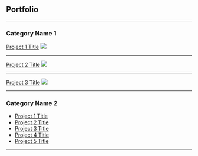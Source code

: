 ## Portfolio

---

### Category Name 1

[Project 1 Title](/sample_page)
<img src="images/dummy_thumbnail.jpg?raw=true"/>

---
[Project 2 Title](/sample_page2)
<img src="images/dummy_thumbnail.jpg?raw=true"/>

---
[Project 3 Title](/sample_page3)
<img src="images/dummy_thumbnail.jpg?raw=true"/>

---

### Category Name 2

- [Project 1 Title](http://example.com/)
- [Project 2 Title](http://example.com/)
- [Project 3 Title](http://example.com/)
- [Project 4 Title](http://example.com/)
- [Project 5 Title](http://example.com/)

---

